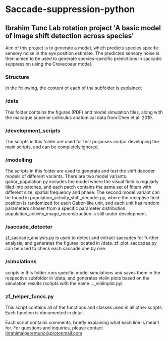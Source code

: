 # Saccade-suppression-python

## Ibrahim Tunc Lab rotation project 'A basic model of image shift detection across species'
Aim of this project is to generate a model, which predicts species specific sensory noise in the eye position estimate. The predicted sensory noise is then aimed to be used to generate species-specific predictions in saccadic suppression using the Crevecoeur model.

### Structure
In the following, the content of each of the subfolder is explained:

### /data
This folder contains the figures (PDF) and model simulation files, along with the macaque superior colliculus anatomical data from Chen et al. 2019.

### /development_scripts
The scripts in this folder are used for test purposes and/or developing the main scripts, and can be completely ignored.

### /modelling
The scripts in this folder are used to generate and test the shift decoder models of different variants. There are two model variants. gabor_population.py includes the model where the visual field is regularly tiled into patches, and each patch contains the same set of filters with different size, spatial frequency and phase. The second model variant can be found in population_activity_shift_decoder.py, where the receptive field position is randomized for each Gabor-like unit, and each unit has random parameters chosen from a specific parameter distribution. population_activity_image_reconstruction is still under development.

### /saccade_detector
zf_saccade_analysis.py is used to detect and extract saccades for further analysis, and generates the figures located in /data. zf_plot_saccades.py can be used to check each saccade one by one.

### /simulations
scripts in this folder runs specific model simulations and saves them in the respective subfolder in \data, and generates violin plots based on the simulation results (scripts with the name ..._violinplot.py)

### zf_helper_funcs.py
This script contains all of the functions and classes used in all other scripts. Each function is documented in detail.

Each script contains comments, briefly explaining what each line is meant for. For questions and inquiries, please contact ibrahimalperentunc@protonmail.com

